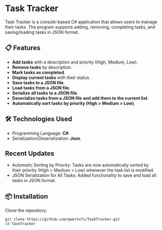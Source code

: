 # Task Tracker

Task Tracker is a console-based C# application that allows users to manage their tasks. The program supports adding, removing, completing tasks, and saving/loading tasks in JSON format.

## 📋 Features
- **Add tasks** with a description and priority (High, Medium, Low).
- **Remove tasks** by description.
- **Mark tasks as completed**.
- **Display current tasks** with their status.
- **Save tasks to a JSON file**.
- **Load tasks from a JSON file**.
- **Serialize all tasks to a JSON file**.
- **Deserialize tasks from a JSON file and add them to the current list**.
- **Automatically sort tasks by priority (High > Medium > Low)**.

## 🛠️ Technologies Used
- Programming Language: **C#**.
- Serialization/Deserialization: **Json**.

## Recent Updates
- Automatic Sorting by Priority: Tasks are now automatically sorted by their priority (High > Medium > Low) whenever the task list is modified.
- JSON Serialization for All Tasks: Added functionality to save and load all tasks in JSON format.

## 📦 Installation
  Clone the repository:
   ```bash
   git clone https://github.com/qwertxfz/TaskTracker.git
   cd TaskTracker
